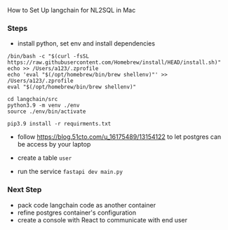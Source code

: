 How to Set Up langchain for NL2SQL in Mac


### Steps

- install python, set env and install dependencies

```
/bin/bash -c "$(curl -fsSL https://raw.githubusercontent.com/Homebrew/install/HEAD/install.sh)"
echo >> /Users/a123/.zprofile
echo 'eval "$(/opt/homebrew/bin/brew shellenv)"' >> /Users/a123/.zprofile
eval "$(/opt/homebrew/bin/brew shellenv)"

cd langchain/src 
python3.9 -m venv ./env
source ./env/bin/activate

pip3.9 install -r requirments.txt

```
- follow https://blog.51cto.com/u_16175489/13154122 to let postgres can be access by your laptop

- create a table `user`

- run the service `fastapi dev main.py`  


### Next Step

- pack code langchain code as another container
- refine postgres container's configuration
- create a console with React to communicate with end user